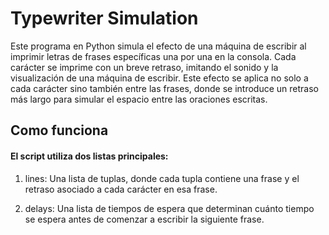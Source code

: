 # Typewriter Simulation

Este programa en Python simula el efecto de una máquina de escribir al imprimir letras de frases específicas una por una en la consola. Cada carácter se imprime con un breve retraso, imitando el sonido y la visualización de una máquina de escribir. Este efecto se aplica no solo a cada carácter sino también entre las frases, donde se introduce un retraso más largo para simular el espacio entre las oraciones escritas.

## Como funciona

#### El script utiliza dos listas principales:

1. lines: Una lista de tuplas, donde cada tupla contiene una frase y el retraso asociado a cada carácter en esa frase.

2. delays: Una lista de tiempos de espera que determinan cuánto tiempo se espera antes de comenzar a escribir la siguiente frase.